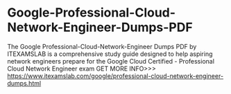# Google-Professional-Cloud-Network-Engineer-Dumps-PDF
The Google Professional-Cloud-Network-Engineer Dumps PDF by ITEXAMSLAB is a comprehensive study guide designed to help aspiring network engineers prepare for the Google Cloud Certified - Professional Cloud Network Engineer exam GET MORE INFO>>> https://www.itexamslab.com/google/professional-cloud-network-engineer-dumps.html
